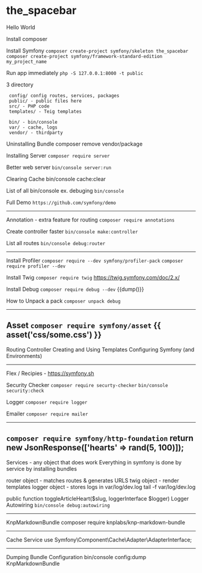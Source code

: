 # the_spacebar
Hello World

Install composer

Install Symfony
`composer create-project symfony/skeleton the_spacebar`
`composer create-project symfony/framework-standard-edition my_project_name`

Run app immediately
`php -S 127.0.0.1:8000 -t public`

3 directory
```
 config/ config routes, services, packages
 public/ - public files here
 src/ - PHP code
 templates/ - Teig templates

 bin/ - bin/console
 var/ - cache, logs
 vendor/ - thirdparty
 ```

Uninstalling Bundle
composer remove vendor/package

Installing Server
`composer require server`

Better web server
`bin/console server:run`

Clearing Cache
bin/console cache:clear

List of all bin/console ex. debuging
`bin/console`

Full Demo
`https://github.com/symfony/demo`

----------------------

Annotation - extra feature for routing
`composer require annotations`

Create controller faster
`bin/console make:controller`

List all routes
`bin/console debug:router`

-----------------------

Install Profiler
`composer require --dev symfony/profiler-pack`
`composer require profiler --dev`

Install Twig
`composer require twig`
https://twig.symfony.com/doc/2.x/

Install Debug
`composer require debug --dev`
 {{dump()}}

How to Unpack a pack
`composer unpack debug`

----------------------
Asset
`composer require symfony/asset`
{{ asset('css/some.css') }}
----------------------

Routing
Controller
Creating and Using Templates
Configuring Symfony (and Environments)

----------------------

Flex / Recipies - https://symfony.sh

Security Checker
`composer require securty-checker`
`bin/console security:check`

Logger
`composer require logger`

Emailer
`composer require mailer`

-------------------
`composer require symfony/http-foundation`
return new JsonResponse(['hearts' => rand(5, 100)]);
-------------------
Services - any object that does work
Everything in symfony is done by service by installing bundles

router object - matches routes & generates URLS
twig object - render templates
logger object - stores logs in var/log/dev.log
tail -f var/log/dev.log

public function toggleArticleHeart($slug, loggerInterface $logger)
Logger Autowiring
`bin/console debug:autowiring`

-----------------------
KnpMarkdownBundle
composer require knplabs/knp-markdown-bundle

----------------------
Cache Service
use Symfony\Component\Cache\Adapter\AdapterInterface;

----------------------
Dumping Bundle Configuration
bin/console config:dump KnpMarkdownBundle